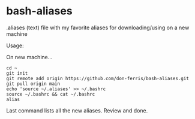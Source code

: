 # bash-aliases
.aliases (text) file with my favorite aliases for downloading/using on a new machine

Usage:

On new machine...
```
cd ~
git init
git remote add origin https://github.com/don-ferris/bash-aliases.git
git pull origin main
echo 'source ~/.aliases' >> ~/.bashrc
source ~/.bashrc && cat ~/.bashrc
alias
```
Last command lists all the new aliases. Review and done.
